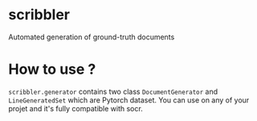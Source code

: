 # scribbler
Automated generation of ground-truth documents

# How to use ?

```scribbler.generator``` contains two class ```DocumentGenerator``` and ```LineGeneratedSet``` which are Pytorch dataset.
You can use on any of your projet and it's fully compatible with socr.